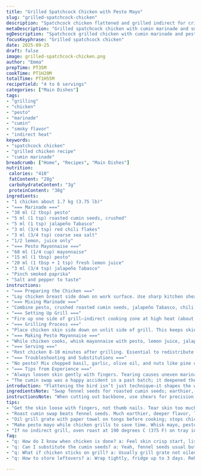```yaml
---
title: "Grilled Spatchcock Chicken with Pesto Mayo"
slug: "grilled-spatchcock-chicken"
description: "Spatchcock chicken flattened and grilled indirect for crispy skin and juicy meat. Marinade twisted with roasted cumin instead of fennel seeds; adds earthy warmth. Subtle heat from jalapeño Tabasco balanced by fresh lemon. Pesto mayonnaise brightened with extra lemon juice and a dash of smoked paprika. Cooked on half the grill for controlled heat. Visual cues, aroma, and skin texture signal doneness. Stepwise method emphasizes kitchen hacks and timing flexibility. Dairy and gluten free. Serves 4 to 6 readily. Great with grilled seasonal veggies or simple salad."
metaDescription: "Grilled spatchcock chicken with cumin marinade and smoky pesto mayo. Crispy skin, juicy meat, smoky aroma, and layered flavors from fresh lemon and jalapeño heat."
ogDescription: "Spatchcock grilled chicken with cumin marinade and pesto mayo. Crispy skin, smoky scent, fresh citrus brightness, and spicy kick. Grill indirect, rest well. Serve with veggies."
focusKeyphrase: "Grilled spatchcock chicken"
date: 2025-09-25
draft: false
image: grilled-spatchcock-chicken.png
author: "Emma"
prepTime: PT35M
cookTime: PT1H20M
totalTime: PT1H55M
recipeYield: "4 to 6 servings"
categories: ["Main Dishes"]
tags:
- "grilling"
- "chicken"
- "pesto"
- "marinade"
- "cumin"
- "smoky flavor"
- "indirect heat"
keywords:
- "spatchcock chicken"
- "grilled chicken recipe"
- "cumin marinade"
breadcrumb: ["Home", "Recipes", "Main Dishes"]
nutrition: 
 calories: "410"
 fatContent: "28g"
 carbohydrateContent: "3g"
 proteinContent: "38g"
ingredients:
- "1 chicken about 1.7 kg (3.75 lb)"
- "=== Marinade ==="
- "30 ml (2 tbsp) pesto"
- "5 ml (1 tsp) roasted cumin seeds, crushed"
- "5 ml (1 tsp) jalapeño Tabasco"
- "3 ml (3/4 tsp) red chili flakes"
- "3 ml (3/4 tsp) coarse sea salt"
- "1/2 lemon, juice only"
- "=== Pesto Mayonnaise ==="
- "60 ml (1/4 cup) mayonnaise"
- "15 ml (1 tbsp) pesto"
- "20 ml (1 tbsp + 1 tsp) fresh lemon juice"
- "3 ml (3/4 tsp) jalapeño Tabasco"
- "Pinch smoked paprika"
- "Salt and pepper to taste"
instructions:
- "=== Preparing the Chicken ==="
- "Lay chicken breast side down on work surface. Use sharp kitchen shears or a heavy chef’s knife to cut along each side of backbone and remove it. Flatten by pressing firmly on breastbone until it cracks. This lets chicken grill evenly—no more burnt thighs while waiting for breasts. Carefully lift skin on breasts and thighs without tearing. This is vital for marinade to penetrate meat, not just surface. Set aside."
- "=== Mixing Marinade ==="
- "Combine pesto, crushed roasted cumin seeds, jalapeño Tabasco, chili flakes, salt, and lemon juice in a large glass dish or resealable bag. Swap cumin for fennel here—deeper flavor, less anise-like, good for smoky chicken. Add flattened chicken to marinade. Massage marinade under skin with fingers directly on meat—this gives layers of flavor. Cover tightly or seal bag, chill minimum 1 hour, up to overnight if timing allows. More time equals deeper punch."
- "=== Setting Up Grill ==="
- "Fire up one side of grill—indirect cooking zone at high heat (about 425-450 F). Oil the cool grate with paper towel dipped in neutral oil on tongs—prevents sticking, no flare-ups from chicken fat rendering. Close lid and let heat soak in at least 10 minutes."
- "=== Grilling Process ==="
- "Place chicken skin side down on unlit side of grill. This keeps skin crispy without burning quickly. Close lid. No poking, let magic happen for about 48 minutes. You’ll hear gentle sizzling, skin crackling slightly. Smell smoky herbs mingling with spicy jalapeño. After 48 minutes, flip chicken carefully—skin side up now. Continue cooking another 33 minutes. Look for juices running clear near thighs and legs, skin golden and crisp, slight char spots okay. If unsure, insert probe thermometer into thickest thigh—not touching bone—checks for 180 F (82 C). This temp means all connective tissue broken down, meat moist but safe."
- "=== Making Pesto Mayonnaise ==="
- "While chicken cooks, whisk mayonnaise with pesto, lemon juice, jalapeño Tabasco, and smoked paprika. The paprika adds subtle smokiness to complement grill flavor. Season generously with salt and fresh cracked pepper but adjust to your taste. Keep chilled until serving."
- "=== Serving ==="
- "Rest chicken 8-10 minutes after grilling. Essential to redistribute juices without spilling onto cutting board. Carve into portions or serve whole, spoon pesto mayo alongside. Pair with quick grilled veggies: zucchini slices, bell peppers, or even grilled corn. Mayonnaise also doubles as dip or sandwich spread next day."
- "=== Troubleshooting and Substitutions ==="
- "No pesto? Mix chopped basil, garlic, olive oil, and nuts like pine or walnuts for fresh herb punch. No jalapeño Tabasco? Use regular Tabasco plus a pinch of cayenne but watch heat level. Grill starter too cool? Chicken might stick or take longer—watch skin texture instead of clock. Oven roast option: baked at 190 C (375 F) 1 hour 15 minutes on tray using same indirect heat spacing concept."
- "=== Tips from Experience ==="
- "Always loosen skin gently with fingers. Tearing causes uneven marination and vulnerable dry patches. Use indirect heat for that perfect balance between crispy skin and juicy meat underneath. Over-flipping equals leathery skin and lost juices. Give time for aroma, skin color changes, and juiciness indicators rather than trusting timers alone."
- "The cumin swap was a happy accident in a past batch; it deepened the flavor and avoided the sometimes overpowering fennel licorice vibe. Don’t rush lemon juice addition; fresh always better than bottled for vibrant brightness."
introduction: "Flattening the bird isn’t just technique—it shapes the whole roasting dynamic. No more patchy cooking where breasts dry before thighs finish. Slathering marinade under skin is where flavors dive deep; surface coats alone don’t cut it. Grill on indirect heat—safe, steady, with that smoky-grilled aroma rising as skin crisps. Tells you timing by smell, sound, and skin color, not just numbers. Mayonnaise with pesto and a hint of smoked paprika balances spicy, herbaceous notes. Solid meal with grilled veggie sides. I’ve learned that roasting at varied times makes no sense; better to recognize when the skin crackles and juices spill clear. Crisp, juicy, layered flavor."
ingredientsNote: "Swap fennel seeds for roasted cumin seeds; earthier, warm, less sweet. Adjust chili flakes from 1/2 to 3/4 teaspoon adds just enough background heat without overpowering. Use fresh lemon juice always for brightness, avoid bottled lemon which dulls flavors. Pesto can make or break here: opt for homemade or quality store brands free from dairy to keep gluten-/lactose-free. Mayonnaise can be prepared in advance but add lemon juice and smoked paprika last minute to preserve vibrancy. If sore on time, marinate at least one hour—longer is better but minimum is non-negotiable. Substituting jalapeño Tabasco for regular Tabasco alters heat profile; add cayenne to compensate. Cooking on charcoal or gas slightly varies heat source but same indirect principle applies. Always oil grill grate to prevent seasoning loss and skin sticking."
instructionsNote: "When cutting out backbone, use shears for precision and safety. Don’t rush flattening; gradual firm presses to crack breastbone avoid shattering meat fibers. Under skin marination key—pull skin enough to insert hands shallowly and spread marinade. Let rest covered in fridge after marination to firm up and meld flavors. Grill indirect side cooking uses radiant heat for steady cooking without burning skin. Skin-side down start locks in fats, crisps well. Flip after nearly three quarters done to finish skin finishing and ensures juices settle properly. Check doneness by temperature probe in thick thigh area, never touching bone, for accuracy. Pesto mayo mixed mid cook preserves freshness, robust flavor. Final rest lets fibers redistribute juices, making carving less messy. Kitchen hacks include oiling grill paper towel method to reduce flare-ups and sticking. Look for slight char spots, skin golden hue—sign of perfect crispiness."
tips:
- "Get the skin loose with fingers, not thumb nails. Tear skin too much? Marinade leaks out, dry patches show. Press marinade under skin gently, spread evenly. Avoid rushing flatten; slow firm pressure cracks breastbone without stringy mess of fibers. Use indirect heat for even cooking; direct flames char skin too fast, burn risk. Flip chicken once, close lid back slow to keep heat stable and juices inside."
- "Roast cumin swap beats fennel seeds. Much earthier, deeper flavor, less licorice sharpness. Crush seeds before mixing marinade—releases oils better. Fresh lemon juice adds brightness, skip bottled for dull notes. Jalapeño Tabasco adds depth, regular Tabasco plus small cayenne pinch works if missing. Adjust chili flakes between half and three-quarter teaspoon to control background heat, keep it subtle but noticeable."
- "Oil grill grate with paper towel on tongs before cooking; stops chicken sticking and flare-ups. Grill lid closed fully during cook except flip time. Listen for gentle sizzling, skin crackling lightly means close to done. Sharp knife or thermometer probe check: 180 F in thick thigh area, not against bone. Texture firm but still juicy when poked; clear juices visible near legs not pinkish. Rest 8-10 minutes post grill, critical for juices to redistribute inside meat without puddling on cutting board."
- "Make pesto mayo while chicken grills to save time. Whisk mayo, pesto, fresh lemon juice, jalapeño Tabasco, smoked paprika, salt, pepper. Paprika must be last-minute addition for freshest aroma. Keep mayo chilled, serve spooned next to carved chicken, also doubles as dip for grilled veg or leftover sandwiches next day. Basil pesto fresh or good dairy-free store brand both work. Nuts can be pine or walnuts depending on availability."
- "If no indirect grill, oven roast at 190 degrees C (375 F) on tray instead. Cook about 1 hour 15 minutes same marinade works. Watch skin texture for cues, not just time. Avoid frequent flipping; over-flip dries skin and meat inside. Panicking over doneness? Better check internal temp or juices than timing. Marinating minimum 1 hour mandatory, overnight best for flavor saturate under skin layers."
faq:
- "q: How do I know when chicken is done? a: Feel skin crisp start, listen for crackle. Flip at 48 minutes, then 33 more. Insert probe in thigh thick spot, no bone contact. Should read 180 F. Juices run clear, no pink show. Visual combos help guess without thermometer."
- "q: Can I substitute the cumin seeds? a: Yeah, fennel seeds usual but change flavor profile more licorice-y. Roasted cumin earthy, smoky. No cumin? Try smoked paprika or coriander but less deep. Key is roast or toast spice before mixing marinade for max flavor punch."
- "q: What if chicken sticks on grill? a: Usually grill grate not oiled or heat uneven. Oil grate with paper towel and neutral oil before cooking. Also indirect heat zone cooler. Don't poke or flip too early, skin stuck means premature turn. Use tongs gently, loosen before flip."
- "q: How to store leftovers? a: Wrap tightly, fridge up to 3 days. Reheat slowly, low oven or medium microwave to avoid drying. Pesto mayo keep separate, stir before use. Can freeze cooked portions but mayo best fresh or chilled later, no freezing."

---
```

